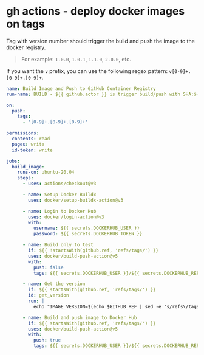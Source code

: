 # gh actions - deploy docker images on tags

Tag with version number should trigger the build and push the image to the docker registry.

> For example: `1.0.0`, `1.0.1`, `1.1.0`, `2.0.0`, etc.

If you want the `v` prefix, you can use the following regex pattern: `v[0-9]+.[0-9]+.[0-9]+`.

```yaml
name: Build Image and Push to GitHub Container Registry
run-name: BUILD - ${{ github.actor }} is trigger build/push with SHA:${{ github.sha }}

on:
  push:
    tags:
      - '[0-9]+.[0-9]+.[0-9]+'

permissions:
  contents: read
  pages: write
  id-token: write

jobs:
  build_image:
    runs-on: ubuntu-20.04
    steps:
      - uses: actions/checkout@v3

      - name: Setup Docker Buildx
        uses: docker/setup-buildx-action@v3

      - name: Login to Docker Hub
        uses: docker/login-action@v3
        with:
          username: ${{ secrets.DOCKERHUB_USER }}
          password: ${{ secrets.DOCKERHUB_TOKEN }}

      - name: Build only to test
        if: ${{ !startsWith(github.ref, 'refs/tags/') }}
        uses: docker/build-push-action@v5
        with:
          push: false
          tags: ${{ secrets.DOCKERHUB_USER }}/${{ secrets.DOCKERHUB_REPO }}:${{ github.sha }}

      - name: Get the version
        if: ${{ startsWith(github.ref, 'refs/tags/') }}
        id: get_version
        run: |
          echo "IMAGE_VERSION=$(echo $GITHUB_REF | sed -e 's/refs\/tags\///g')" >> $GITHUB_OUTPUT

      - name: Build and push image to Docker Hub
        if: ${{ startsWith(github.ref, 'refs/tags/') }}
        uses: docker/build-push-action@v5
        with:
          push: true
          tags: ${{ secrets.DOCKERHUB_USER }}/${{ secrets.DOCKERHUB_REPO }}:${{ steps.get_version.outputs.IMAGE_VERSION }}
```